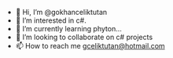 - 👋 Hi, I’m @gokhanceliktutan
- 👀 I’m interested in c#.
- 🌱 I’m currently learning phyton...
- 💞️ I’m looking to collaborate on c# projects
- 📫 How to reach me gceliktutan@hotmail.com

<!---
gokhanceliktutan/gokhanceliktutan is a ✨ special ✨ repository because its `README.md` (this file) appears on your GitHub profile.
You can click the Preview link to take a look at your changes.
--->
